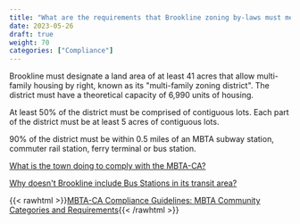 ```yaml
---
title: "What are the requirements that Brookline zoning by-laws must meet to be compliant with the MBTA-CA?"
date: 2023-05-26
draft: true
weight: 70
categories: ["Compliance"]
---
```

Brookline must designate a land area of at least 41 acres that allow multi-family housing by right, known as its "multi-family zoning district". The district must have a theoretical capacity of 6,990 units of housing.

At least 50% of the district must be comprised of contiguous lots. Each part of the district must be at least 5 acres of contiguous lots. 

90% of the district must be within 0.5 miles of an MBTA subway station, commuter rail station, ferry terminal or bus station. 

[What is the town doing to comply with the MBTA-CA?](/posts/mbtaca-compliance-activity)

[Why doesn't Brookline include Bus Stations in its transit area?](/posts/transit-area-excludes-bus-stations)

{{< rawhtml >}}<a href="https://www.mass.gov/info-details/section-3a-guidelines#appendix-1:-mbta-community-categories-and-requirements-" target="_new">MBTA-CA Compliance Guidelines: MBTA Community Categories and Requirements</a>{{< /rawhtml >}}

